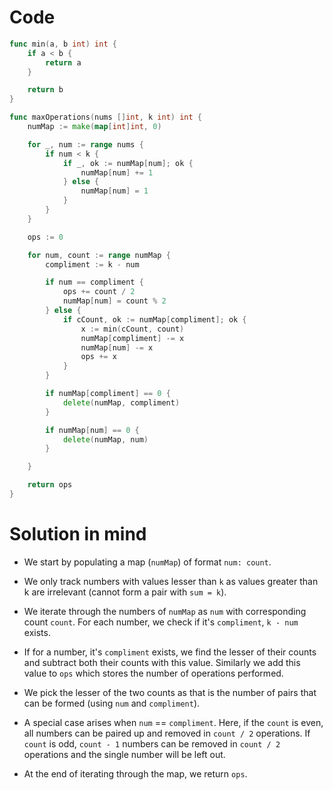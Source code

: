 Code
====

```go
func min(a, b int) int {
	if a < b {
		return a
	}

	return b
}

func maxOperations(nums []int, k int) int {
	numMap := make(map[int]int, 0)

	for _, num := range nums {
		if num < k {
			if _, ok := numMap[num]; ok {
				numMap[num] += 1
			} else {
				numMap[num] = 1
			}
		}
	}

	ops := 0

	for num, count := range numMap {
		compliment := k - num

		if num == compliment {
			ops += count / 2
			numMap[num] = count % 2
		} else {
			if cCount, ok := numMap[compliment]; ok {
				x := min(cCount, count)
				numMap[compliment] -= x
				numMap[num] -= x
				ops += x
			}
		}

		if numMap[compliment] == 0 {
			delete(numMap, compliment)
		}

		if numMap[num] == 0 {
			delete(numMap, num)
		}

	}

	return ops
}
```

Solution in mind
================

-	We start by populating a map (`numMap`) of format `num: count`.

-	We only track numbers with values lesser than `k` as values greater than k are irrelevant (cannot form a pair with `sum = k`).

-	We iterate through the numbers of `numMap` as `num` with corresponding count `count`. For each number, we check if it's `compliment`, `k - num` exists.

-	If for a number, it's `compliment` exists, we find the lesser of their counts and subtract both their counts with this value. Similarly we add this value to `ops` which stores the number of operations performed.

-	We pick the lesser of the two counts as that is the number of pairs that can be formed (using `num` and `compliment`).

-	A special case arises when `num` == `compliment`. Here, if the `count` is even, all numbers can be paired up and removed in `count / 2` operations. If `count` is odd, `count - 1` numbers can be removed in `count / 2` operations and the single number will be left out.

-	At the end of iterating through the map, we return `ops`.
